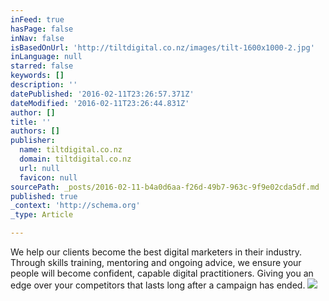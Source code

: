 ```yaml
---
inFeed: true
hasPage: false
inNav: false
isBasedOnUrl: 'http://tiltdigital.co.nz/images/tilt-1600x1000-2.jpg'
inLanguage: null
starred: false
keywords: []
description: ''
datePublished: '2016-02-11T23:26:57.371Z'
dateModified: '2016-02-11T23:26:44.831Z'
author: []
title: ''
authors: []
publisher:
  name: tiltdigital.co.nz
  domain: tiltdigital.co.nz
  url: null
  favicon: null
sourcePath: _posts/2016-02-11-b4a0d6aa-f26d-49b7-963c-9f9e02cda5df.md
published: true
_context: 'http://schema.org'
_type: Article

---
```

We help our clients become the best digital marketers in their industry. Through skills training, mentoring and ongoing advice, we ensure your people will become confident, capable digital practitioners. Giving you an edge over your competitors that lasts long after a campaign has ended.
![](http://tiltdigital.co.nz/images/tilt-1600x1000-2.jpg)
